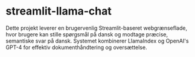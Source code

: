 # streamlit-llama-chat
Dette projekt leverer en brugervenlig Streamlit-baseret webgrænseflade, hvor brugere kan stille spørgsmål på dansk og modtage præcise, semantiske svar på dansk. Systemet kombinerer LlamaIndex og OpenAI's GPT-4 for effektiv dokumenthåndtering og oversættelse.
